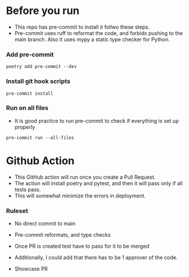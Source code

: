 # Before you run

- This repo has pre-commit to install it follwo these steps.
- Pre-commit uses ruff to reformat the code, and forbids pushing to the main branch. Also it uses mypy a static type checker for Python.
### Add pre-commit
```shell
poetry add pre-commit --dev
```
### Install git hook scripts
```shell
pre-commit install
```
### Run on all files
- It is good practice to run pre-commit to check if everything is set up properly
```shell
pre-commit run --all-files
```

# Github Action 
- This GitHub action will run once you create a Pull Request. 
- The action will install poetry and pytest, and then it will pass only if all tests pass. 
- This will somewhat minimize the errors in deployment.

### Ruleset 
- No direct commit to main
- Pre-commit reformats, and type checks
- Once PR is created test have to pass for it to be merged
- Additionally, I could add that there has to be 1 approver of the code.


- Showcase PR